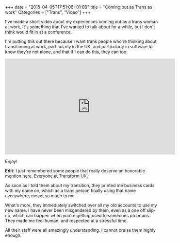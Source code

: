 +++
date = "2015-04-05T17:51:06+01:00"
title = "Coming out as Trans as work"
Categories = ["Trans", "Video"]
+++

I've made a short video about my experiences coming out as a trans woman at work. It's something that I've wanted to talk about for a while, but I don't think would fit in at a conference.

I'm putting this out there because I want trans people who're thinking about transitioning at work, particularly in the UK, and particularly in software to know they're not alone, and that if I can do this, they can too.

<iframe width="560" height="315" src="https://www.youtube.com/embed/OhrCCGfgrXA" frameborder="0" allowfullscreen></iframe>

Enjoy!

**Edit:** I just remembered some people that really deserve an honorable mention here. Everyone at [Transform UK](http://www.transformuk.com/).

As soon as I told them about my transition, they printed me business cards with my name on, which as a trans person finally using that name everywhere, meant so much to me.

What's more, they immediately switched over all my old accounts to use my new name. I have never been misgendered by them, even as a one off slip-up, which can happen when you're getting used to someones pronouns. They made me feel human, and respected at a stressful time.

All their staff were all amazingly understanding. I cannot praise them highly enough.
